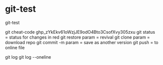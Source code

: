# git-test

git-test

git cheat-code
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
git status = status for changes in red
git restore param = revival
git clone param = download repo
git commit -m param = save as another version
git push = to online file

git log
git log --oneline